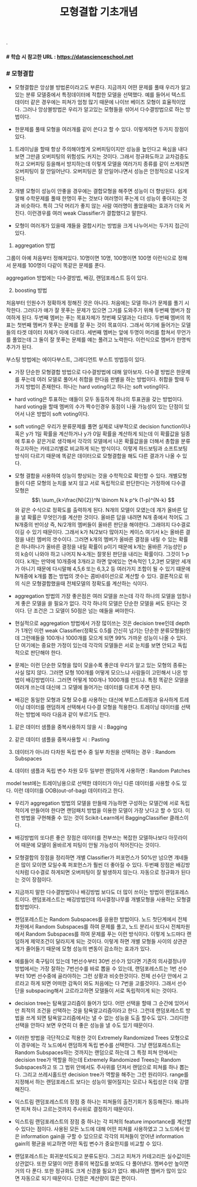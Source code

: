 ﻿---
layout: post
title: "모형결합 기초개념"
tags: [Classification]
comments: true
---

.

#### # 학습 시 참고한 URL : https://datascienceschool.net

### # 모형결합

- 모형결합은 앙상블 방법론이라고도 부른다. 지금까지 어떤 문제를 풀때 우리가 알고 있는 분류 모델중에서 특정데이터에 적합한 모델을 선택했다. 예를 들어서 텍스트 데이터 같은 경우에는 피쳐가 엄청 많기 때문에 나이브 베이즈 모형이 효율적이었다. 그러나 앙상블방법은 우리가 알고있는 모형들을 섞어서 다수결방법으로 하는 방법이다.


- 한문제를 풀때 모형을 여러개를 같이 쓴다고 할 수 있다. 이렇게하면 두가지 장점이 있다. 


1) 트레이닝을 할때 항상 주의해야할게 오버피팅이지만 성능을 높인다고 욕심을 내다 보면 그만큼 오버피팅의 위험성도 커지는 것이다. 그래서 정규화도하고 교차검증도 하고 오버피팅 등을해서 방지하는데 이렇게 모델을 여러가지 종류를 같이 쓰게되면 오버피팅이 잘 안일어난다. 오버피팅은 잘 안일어나면서 성능은 안정적으로 나오게 된다. 


2) 개별 모형이 성능이 안좋을 경우에는 결합모형을 해주면 성능이 더 향상된다. 쉽게 말해 수학문제를 풀때 한명이 푸는 것보다 여러명이 푸는게 더 성능이 좋아지는 것과 비슷하다. 특히 그닥 머리가 좋지 않는 사람 여러명이 풀었을때는 효과가 더욱 커진다. 이런경우를 여러 weak Classifier가 결합했다고 말한다.


- 모형이 여러개가 있을때 걔들을 결합시키는 방법을 크게 나누어서는 두가지 접근이 있다.


1) aggregation 방법

그룹이 아예 처음부터 정해져있다. 10명이면 10명, 100명이면 100명 이런식으로 정해서 문제를 100명이 다같이 똑같은 문제를 푼다. 

aggregation 방법에는 다수결방법, 배깅, 랜덤포레스트 등이 있다.


2) boosting 방법

처음부터 인원수가 정확하게 정해진 것은 아니다. 처음에는 모델 하나가 문제를 풀기 시작한다. 그러다가 얘가 잘 못푸는 문제가 있으면 그거를 도와주기 위해 두번째 멤버가 참여하게 된다. 두번째 멤버는 푸는 목표자체가 첫번째 모델과는 다르다. 두번째 멤버의 목표는 첫번째 멤버가 못푸는 문제를 잘 푸는 것이 목표이다. 그래서 여기에 들어가는 모델들의 타겟 데이터 자체가 아예 다르다. 세번째 멤버는 앞에 두명이 머리를 합쳐서 무언가를 풀었는데 그 둘이 잘 못푸는 문제를 얘는 풀려고 노력한다. 이런식으로 멤버가 한명씩 추가가 된다.

부스팅 방법에는 에이다부스트, 그레디언트 부스트 방법등이 있다.


- 가장 단순한 모형결합 방법으로 다수결방법에 대해 알아보자. 다수결 방법은 한문제를 푸는데 여러 모델로 풀어서 취합을 한다음 판별을 하는 방법이다. 취합을 할때 두가지 방법이 존재한다. 하나는 hard voting이고 하나는 soft voting이다. 


- hard voting은 투표하는 얘들이 모두 동등하게 하나의 투표권을 갖는 방법이다. hard voting을 할때 멤버의 수가 짝수인경우 동점이 나올 가능성이 있는 단점이 있어서 나온 방법이 soft voting이다. 


- soft voting은 우리가 분류문제를 풀면 실제로 내부적으로 decision function이나 혹은 y가 1일 확률을 계산하거나 y가 0일 확률을 계산하게 되는데 이 확률값을 일종에 투표수 같은거로 생각해서 각각의 모델에서 나온 확률값을을 더해서 총합을 분류하고자하는 카테고리별로 비교하게 되는 방식이다. 이렇게 하드보팅과 소프트보팅 방식이 다르기 때문에 똑같은 데이터으로 모형결합을 해도 다른 결과가 나올 수 있다.


- 모형 결합을 사용하여 성능이 향상되는 것을 수학적으로 확인할 수 있다. 개별모형들이 다른 모형의 눈치를 보지 않고 서로 독립적으로 판단한다는 가정하에 다수결 모형은 $$\ \sum_{k>\frac{N}{2}}^N \binom N k p^k (1-p)^{N-k} $$와 같은 수식으로 정확도를 출력하게 된다. N개의 모델이 모였는데 걔가 올바른 답을 낼 확률은 무엇인가를 계산한 것이다. 올바른 답을 내려면 N개 중에서 적어도 그 N개중의 반이상 즉, N/2개의 멤버들이 올바른 판단을 해야한다. 그래야지 다수결로 이길 수 있기 때문이다. 그래서 k가 N/2보다 많아지는 케이스 여기서 k는 올바른 결정을 내린 멤버의 갯수이다. 그러면 k개의 멤버가 올바른 결정을 내릴 수 있는 확률은 하나하나가 올바른 결정을 내릴 확률이 p이기 때문에 k개는 올바른 가능성인 p의 k승이 나와야 하고 나머지 N-k개는 잘못된 판단을 내리는 확률이다. 그것이 1-p이다. k개는 만약에 10개중에 3개라고 하면 앞에있는 연속적인 1,2,3번 모델만 세개가 아니기 때문에 다시말해 4,5,6 또는 6,3,2 등 여러가지 조합이 될 수 있기 떄문에 N개중에 k개를 뽑는 방법의 갯수는 콤비네이션으로 계산할 수 있다. 결론적으로 위의 식은 모형결합했을때 전체모델의 정확도를 계산하는 식이다.


- aggregation 방법의 가장 좋은점은 여러 모델을 쓰는데 각각 하나의 모델을 엄청나게 좋은 모델을 쓸 필요가 없다. 각각 하나의 모델은 단순한 모델을 써도 된다는 것이다. 단 조건은 그 모델이 50점은 넘는 얘들을 써야한다. 


- 현실적으로 aggregation 방법에서 가장 많이쓰는 것은 decision tree인데 depth가 1개인 이런 weak Classifier(정확도 0.5를 간신히 넘기는 단순한 분류모형들)인데 그런얘들을 100개나 1000개를 모으게 되면 99% 가까운 성능이 나올 수 있다. 단 여기에는 중요한 가정이 있는데 각각의 모델들은 서로 눈치를 보면 안되고 독립적으로 판단해야 한다.


- 문제는 이런 단순한 모형을 많이 모을수록 좋은데 우리가 알고 있는 모형의 종류는 사실 많지 않다. 그러면 모형 100개를 어떻게 모으느냐 사람들이 고민해서 나온 방법이 배깅방법이다. 그러면 어떻게 100개나 1000개를 만드냐. 특정 똑같은 모델을 여러개 쓰는데 대신에 그 모델에 들어가는 데이터를 다르게 주면 된다. 



- 배깅은 동일한 모형과 모형 모수를 사용하는 대신에 부트스트래핑과 유사하게 트레이닝 데이터를 랜덤하게 선택해서 다수결 모형을 적용한다. 트레이닝 데이터를 선택하는 방법에 따라 다음과 같이 부르기도 한다.

1) 같은 데이터 샘플을 중복사용하지 않을 시 : Bagging


2) 같은 데이터 샘플을 중복사용할 시 : Pasting


3) 데이터가 아니라 다차원 독립 변수 중 일부 차원을 선택하는 경우 : Random Subspaces


4) 데이터 샘플과 독립 변수 차원 모두 일부만 랜덤하게 사용하면 : Random Patches

model test에는 트레이닝용으로 선택한 데이터가 아닌 다른 데이터를 사용할 수도 있다. 이런 데이터를 OOB(out-of-bag) 데이터라고 한다.

- 우리가 aggregation 방법의 모델을 만들때 가능하면 구성하는 모델간에 서로 독립적이게 만들어야 한다면 랜덤패치 방법을 이용한 모델이 가장 낫다고 할 수 있다. 이런 방법을 구현해줄 수 있는 것이 Scikit-Learn에서 BaggingClassifier 클래스이다.


- 배깅방법의 또다른 좋은 장점은 데이터를 전부쓰는 복잡한 모델하나보다 아웃라이어 때문에 모델이 올바르게 피팅이 안될 가능성이 적어진다는 것이다.


- 모형결합의 장점을 정리하면 개별 Classifier가 퍼포먼스가 50%만 넘으면 걔네들은 많이 모이면 모일수록 퍼포먼스가 훨씬 더 좋아질 수 있다. 두번째 장점은 배깅방식처럼 다수결로 하게되면 오버피팅이 잘 발생하지 않는다. 자동으로 정규화가 된다는 것이 장점이다.


- 지금까지 말한 다수결방법이나 배깅방법 보다도 더 많이 쓰이는 방법이 랜덤포레스트이다. 랜덤포레스트는 배깅방법인데 의사결정나무를 개별모형을 사용하는 모형결합방법이다.


- 랜덤포레스트는 Random Subspaces를 응용한 방법이다. 노드 첫단계에서 전체차원에서 Random Subspaces를 하여 문제를 풀고, 노드 분리시 또다시 전체차원에서 Random Subspaces를 하여 문제를 푸는 이런 방식이다. 이렇게 노드마다 랜덤하게 제약조건이 달라지게 되는 것이다. 이렇게 하면 개별 모형들 사이의 상관관계가 줄어들기 때문에 모형 성능의 변동이 감소하는 효과가 있다.


- 예를들어 축구팀이 있는데 1번선수부터 30번 선수가 있다면 기존의 의사결정나무 방법에서는 가장 잘하는 7번선수를 바로 뽑을 수 있는데, 랜덤포레스트는 1번 선수부터 10번 선수중에 골라야하는 그런 상황과 비슷한것이다. 전체 선수단 안에서 고르라고 하게 되면 어떠한 감독이 와도 처음에는 다 7번을 고를것이다. 그래서 선수단을 subspacing해서 고르라고하면 모델들이 서로 독립적이게 되는 것이다.


- decision tree는 탐욕알고리즘이 들어가 있다. 어떤 선택을 할때 그 순간에 있어서만 최적의 조건을 선택하는 것을 탐욕알고리즘이라고 한다. 그런데 랜덤포레스트 방법을 쓰게 되면 탐욕알고리즘에서는 낼 수 없는 성능을 도출 할수도 있다. 그리디한 선택을 안하다 보면 우연히 더 좋은 성능을 낼 수도 있기 때문이다.


- 이러한 방법을 극단적으로 적용한 것이 Extremely Randomized Trees 모형으로 이 경우에는 각 노드에서 랜덤하게 독립 변수를 선택한다. 그냥 랜덤포레스트는 Random Subspaces하는 것까지는 랜덤으로 하는데 그 특정 피쳐 안에서는 decision tree가 역할을 하는데 Extremely Randomized Trees는 Random Subspaces하고 또 그 범위 안에서도 주사위를 던져서 랜덤으로 피쳐를 하나 뽑는다. 그리고 쓰레시홀드만 decision tree가 역할을 해주는 그런 원리이다. range를 지정해서 하는 랜덤포레스트 보다는 성능이 떨어질지는 모르나 독립성은 더욱 강렬해진다. 


- 익스트림 랜덤포레스트의 장점 중 하나는 피쳐들의 출전기회가 동등해진다. 왜냐하면 피쳐 하나 고르는것까지 주사위로 결정하기 때문이다.


- 익스트림 랜덤포레스트의 장점 중 하나는 각 피쳐의 feature importance를 계산할 수 있다는 점이다. 사용된 모든 노드에 대해 어떤 피쳐를 사용하였고 그 노드에서 얻은 information gain을 구할 수 있으므로 각각의 피쳐들이 얻어낸 information gain의 평균을 비교하면 어떤 독립 변수가 중요한지를 비교할 수 있다.


- 랜덤포레스트는 회귀분석도되고 분류도된다. 그리고 피쳐가 카테고리든 실수값이든 상관없다. 또한 모델이 어떤 종류의 복잡도를 보여도 다 풀어낸다. 멤버수만 높이면 거의 다 푼다. 또한 정규화도 크게 신경쓸 필요가 없다. 왜냐하면 멤버가 많이 있으면 자동으로 되기 때문이다. 단점은 계산량이 많은 편이다.
